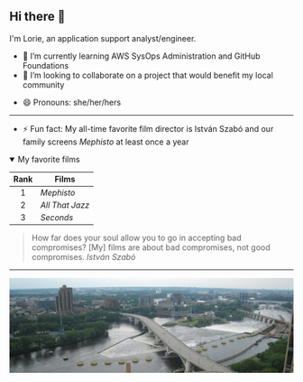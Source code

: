 ## Hi there 👋

I'm Lorie, an application support analyst/engineer.

<!--
- 🔭 I’m currently working on ...
-->
- 🌱 I’m currently learning AWS SysOps Administration and GitHub Foundations
- 👯 I’m looking to collaborate on a project that would benefit my local community
<!--
- 🤔 I’m looking for help with ...
- 💬 Ask me about ...
- 📫 How to reach me: ...
-->
- 😄 Pronouns: she/her/hers

---

- ⚡ Fun fact: My all-time favorite film director is István Szabó and our family screens *Mephisto* at least once a year

<details open>
<summary>My favorite films</summary>

| Rank | Films          |
|:----:|----------------|
|     1| *Mephisto*     |
|     2| *All That Jazz*|
|     3| *Seconds*      |

</details>

>How far does your soul allow you to go in accepting bad compromises? \[My\] films are about bad compromises, not good compromises.
*István Szabó*

---

<picture>
 <source media="(prefers-color-scheme: dark)" srcset="A View From A Balcony 1500x501.jpg">
 <source media="(prefers-color-scheme: light)" srcset="A View From A Balcony 1500x501.jpg">
 <img alt="Shows the Mississippi River between Minneapolis and St Paul in Minnesota" src="A View From A Balcony 1500x501.jpg">
</picture>
